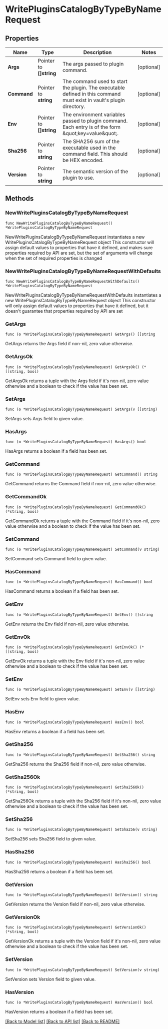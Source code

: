 # WritePluginsCatalogByTypeByNameRequest


## Properties

Name | Type | Description | Notes
------------ | ------------- | ------------- | -------------
**Args** | Pointer to **[]string** | The args passed to plugin command. | [optional] 
**Command** | Pointer to **string** | The command used to start the plugin. The executable defined in this command must exist in vault&#x27;s plugin directory. | [optional] 
**Env** | Pointer to **[]string** | The environment variables passed to plugin command. Each entry is of the form \&quot;key&#x3D;value\&quot;. | [optional] 
**Sha256** | Pointer to **string** | The SHA256 sum of the executable used in the command field. This should be HEX encoded. | [optional] 
**Version** | Pointer to **string** | The semantic version of the plugin to use. | [optional] 



## Methods


### NewWritePluginsCatalogByTypeByNameRequest

`func NewWritePluginsCatalogByTypeByNameRequest() *WritePluginsCatalogByTypeByNameRequest`

NewWritePluginsCatalogByTypeByNameRequest instantiates a new WritePluginsCatalogByTypeByNameRequest object
This constructor will assign default values to properties that have it defined,
and makes sure properties required by API are set, but the set of arguments
will change when the set of required properties is changed

### NewWritePluginsCatalogByTypeByNameRequestWithDefaults

`func NewWritePluginsCatalogByTypeByNameRequestWithDefaults() *WritePluginsCatalogByTypeByNameRequest`

NewWritePluginsCatalogByTypeByNameRequestWithDefaults instantiates a new WritePluginsCatalogByTypeByNameRequest object
This constructor will only assign default values to properties that have it defined,
but it doesn't guarantee that properties required by API are set


### GetArgs

`func (o *WritePluginsCatalogByTypeByNameRequest) GetArgs() []string`

GetArgs returns the Args field if non-nil, zero value otherwise.

### GetArgsOk

`func (o *WritePluginsCatalogByTypeByNameRequest) GetArgsOk() (*[]string, bool)`

GetArgsOk returns a tuple with the Args field if it's non-nil, zero value otherwise
and a boolean to check if the value has been set.

### SetArgs

`func (o *WritePluginsCatalogByTypeByNameRequest) SetArgs(v []string)`

SetArgs sets Args field to given value.


### HasArgs

`func (o *WritePluginsCatalogByTypeByNameRequest) HasArgs() bool`

HasArgs returns a boolean if a field has been set.




### GetCommand

`func (o *WritePluginsCatalogByTypeByNameRequest) GetCommand() string`

GetCommand returns the Command field if non-nil, zero value otherwise.

### GetCommandOk

`func (o *WritePluginsCatalogByTypeByNameRequest) GetCommandOk() (*string, bool)`

GetCommandOk returns a tuple with the Command field if it's non-nil, zero value otherwise
and a boolean to check if the value has been set.

### SetCommand

`func (o *WritePluginsCatalogByTypeByNameRequest) SetCommand(v string)`

SetCommand sets Command field to given value.


### HasCommand

`func (o *WritePluginsCatalogByTypeByNameRequest) HasCommand() bool`

HasCommand returns a boolean if a field has been set.




### GetEnv

`func (o *WritePluginsCatalogByTypeByNameRequest) GetEnv() []string`

GetEnv returns the Env field if non-nil, zero value otherwise.

### GetEnvOk

`func (o *WritePluginsCatalogByTypeByNameRequest) GetEnvOk() (*[]string, bool)`

GetEnvOk returns a tuple with the Env field if it's non-nil, zero value otherwise
and a boolean to check if the value has been set.

### SetEnv

`func (o *WritePluginsCatalogByTypeByNameRequest) SetEnv(v []string)`

SetEnv sets Env field to given value.


### HasEnv

`func (o *WritePluginsCatalogByTypeByNameRequest) HasEnv() bool`

HasEnv returns a boolean if a field has been set.




### GetSha256

`func (o *WritePluginsCatalogByTypeByNameRequest) GetSha256() string`

GetSha256 returns the Sha256 field if non-nil, zero value otherwise.

### GetSha256Ok

`func (o *WritePluginsCatalogByTypeByNameRequest) GetSha256Ok() (*string, bool)`

GetSha256Ok returns a tuple with the Sha256 field if it's non-nil, zero value otherwise
and a boolean to check if the value has been set.

### SetSha256

`func (o *WritePluginsCatalogByTypeByNameRequest) SetSha256(v string)`

SetSha256 sets Sha256 field to given value.


### HasSha256

`func (o *WritePluginsCatalogByTypeByNameRequest) HasSha256() bool`

HasSha256 returns a boolean if a field has been set.




### GetVersion

`func (o *WritePluginsCatalogByTypeByNameRequest) GetVersion() string`

GetVersion returns the Version field if non-nil, zero value otherwise.

### GetVersionOk

`func (o *WritePluginsCatalogByTypeByNameRequest) GetVersionOk() (*string, bool)`

GetVersionOk returns a tuple with the Version field if it's non-nil, zero value otherwise
and a boolean to check if the value has been set.

### SetVersion

`func (o *WritePluginsCatalogByTypeByNameRequest) SetVersion(v string)`

SetVersion sets Version field to given value.


### HasVersion

`func (o *WritePluginsCatalogByTypeByNameRequest) HasVersion() bool`

HasVersion returns a boolean if a field has been set.









[[Back to Model list]](../README.md#documentation-for-models) [[Back to API list]](../README.md#documentation-for-api-endpoints) [[Back to README]](../README.md)


